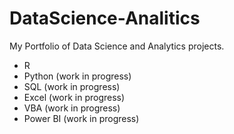 # DataScience-Analitics
My Portfolio of Data Science and Analytics projects.

- R
- Python (work in progress)
- SQL (work in progress)
- Excel (work in progress)
- VBA (work in progress)
- Power BI (work in progress)
